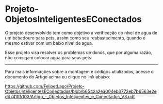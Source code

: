 # Projeto-ObjetosInteligentesEConectados

O projeto desenvolvido tem como objetivo a verificação do nível de agua de um bebedouro para pets,  assim como seu reabastecimento, quando o mesmo estiver com um baixo nivel de agua. 

Esse projeto visa resolver os problemas de donos, que por alguma razão, não consigam colocar agua para seus pets.
___________________________________________________________________________________________________________________________________________________________________________________

Para mais informações sobre a montagem e códigos utiulizados, acesse o documento do Artigo acima ou clique no link abaixo:

https://github.com/FelipetLago/Projeto-ObjetosInteligentesEConectados/blob/b6542a2ea004eb6773eb7b6563e2edd741ff5103/Artigo_-_Objetos_Inteligentes_e_Conectados_V3.pdf
